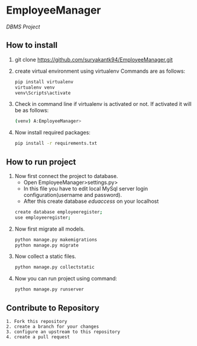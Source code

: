 # EmployeeManager

_DBMS Project_

## How to install

1. git clone https://github.com/suryakantk94/EmployeeManager.git

2. create virtual environment using virtualenv
   Commands are as follows:
   ```bash
   pip install virtualenv
   virtualenv venv
   venv\Scripts\activate
   ```
3. Check in command line if virtualenv is activated or not.
   If activated it will be as follows:
   ```bash
   (venv) A:EmployeeManager>
   ```
4. Now install required packages:
   ```bash
   pip install -r requirements.txt
   ```

## How to run project

1. Now first connect the project to database.
   - Open EmployeeManager>settings.py>
   - In this file you have to edit local MySql server login configuration(username and password).
   - After this create database _eduaccess_ on your localhost
   ```bash
   create database employeeregister;
   use employeeregister;
   ```
3. Now first migrate all models.
   ```bash
   python manage.py makemigrations
   python manage.py migrate
   ```
4. Now collect a static files.
   ```bash
   python manage.py collectstatic
   ```
5. Now you can run project using command:
   ```bash
   python manage.py runserver
   ```

## Contribute to Repository

```
1. Fork this repository
2. create a branch for your changes
3. configure an upstream to this repository
4. create a pull request
```
